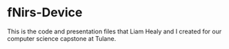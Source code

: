 # fNirs-Device

This is the code and presentation files that Liam Healy and I created for our computer science capstone at Tulane. 
